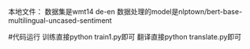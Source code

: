 本地文件：
数据集是wmt14 de-en
数据处理的model是nlptown/bert-base-multilingual-uncased-sentiment

#代码运行
训练直接python train1.py即可
翻译直接python translate.py即可 
